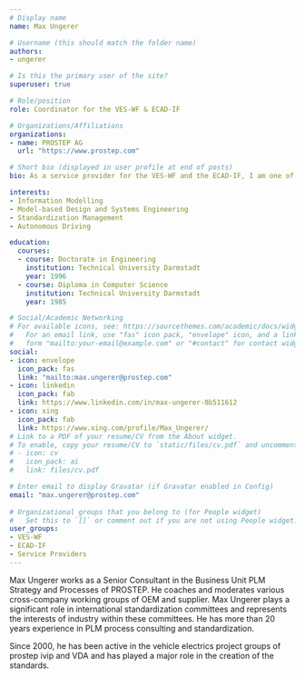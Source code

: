 ```yaml
---
# Display name
name: Max Ungerer

# Username (this should match the folder name)
authors:
- ungerer

# Is this the primary user of the site?
superuser: true

# Role/position
role: Coordinator for the VES-WF & ECAD-IF

# Organizations/Affiliations
organizations:
- name: PROSTEP AG
  url: "https://www.prostep.com"

# Short bio (displayed in user profile at end of posts)
bio: As a service provider for the VES-WF and the ECAD-IF, I am one of the authors of the VEC and the KBL.

interests:
- Information Modelling
- Model-based Design and Systems Engineering
- Standardization Management
- Autonomous Driving

education:
  courses:
  - course: Doctorate in Engineering
    institution: Technical University Darmstadt
    year: 1996
  - course: Diploma in Computer Science
    institution: Technical University Darmstadt
    year: 1985

# Social/Academic Networking
# For available icons, see: https://sourcethemes.com/academic/docs/widgets/#icons
#   For an email link, use "fas" icon pack, "envelope" icon, and a link in the
#   form "mailto:your-email@example.com" or "#contact" for contact widget.
social:
- icon: envelope
  icon_pack: fas
  link: "mailto:max.ungerer@prostep.com"
- icon: linkedin
  icon_pack: fab
  link: https://www.linkedin.com/in/max-ungerer-0b511612
- icon: xing
  icon_pack: fab
  link: https://www.xing.com/profile/Max_Ungerer/
# Link to a PDF of your resume/CV from the About widget.
# To enable, copy your resume/CV to `static/files/cv.pdf` and uncomment the lines below.  
# - icon: cv
#   icon_pack: ai
#   link: files/cv.pdf

# Enter email to display Gravatar (if Gravatar enabled in Config)
email: "max.ungerer@prostep.com"
  
# Organizational groups that you belong to (for People widget)
#   Set this to `[]` or comment out if you are not using People widget.  
user_groups:
- VES-WF
- ECAD-IF
- Service Providers
---
```

Max Ungerer works as a Senior Consultant in the Business Unit PLM Strategy and Processes of PROSTEP. 
He coaches and moderates various cross-company working groups of OEM and supplier. 
Max Ungerer plays a significant role in international standardization committees and represents the interests of industry within these committees.
He has more than 20 years experience in PLM process consulting and standardization.

Since 2000, he has been active in the vehicle electrics project groups of prostep ivip and VDA and has played a major role in the creation of the standards.
